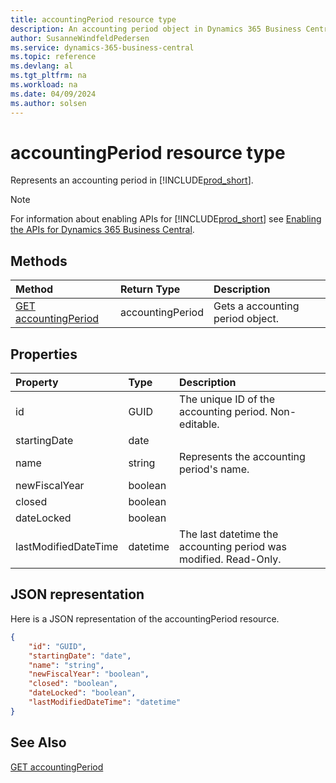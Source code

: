 ```yaml
---
title: accountingPeriod resource type
description: An accounting period object in Dynamics 365 Business Central.
author: SusanneWindfeldPedersen
ms.service: dynamics-365-business-central
ms.topic: reference
ms.devlang: al
ms.tgt_pltfrm: na
ms.workload: na
ms.date: 04/09/2024
ms.author: solsen
---
```


# accountingPeriod resource type

<!-- START>DO_NOT_EDIT -->
<!-- IMPORTANT:Do not edit any of the content between here and the END>DO_NOT_EDIT. -->
Represents an accounting period in [!INCLUDE[prod_short](../../../includes/prod_short.md)].

> [!NOTE]
> For information about enabling APIs for [!INCLUDE[prod_short](../../../includes/prod_short.md)] see [Enabling the APIs for Dynamics 365 Business Central](../enabling-apis-for-dynamics-nav.md).

## Methods

| Method | Return Type|Description |
|:--------------------|:-----------|:-------------------------|
|[GET accountingPeriod](../api/dynamics_accountingperiod_get.md)|accountingPeriod|Gets a accounting period object.|



## Properties

| Property           | Type   |Description     |
|:-------------------|:-------|:---------------|
|id|GUID|The unique ID of the accounting period. Non-editable.|
|startingDate|date||
|name|string|Represents the accounting period's name.|
|newFiscalYear|boolean||
|closed|boolean||
|dateLocked|boolean||
|lastModifiedDateTime|datetime|The last datetime the accounting period was modified. Read-Only.|

## JSON representation

Here is a JSON representation of the accountingPeriod resource.


```json
{
    "id": "GUID",
    "startingDate": "date",
    "name": "string",
    "newFiscalYear": "boolean",
    "closed": "boolean",
    "dateLocked": "boolean",
    "lastModifiedDateTime": "datetime"
}
```
<!-- IMPORTANT: END>DO_NOT_EDIT -->

## See Also
[GET accountingPeriod](../api/dynamics_accountingperiod_get.md)
